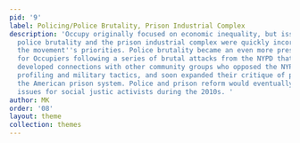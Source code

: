 ```yaml
---
pid: '9'
label: Policing/Police Brutality, Prison Industrial Complex
description: 'Occupy originally focused on economic inequality, but issues surrounding
  police brutality and the prison industrial complex were quickly incorporated into
  the movement''s priorities. Police brutality became an even more pressing issue
  for Occupiers following a series of brutal attacks from the NYPD that fall. Demonstrators
  developed connections with other community groups who opposed the NYPD''s racial
  profiling and military tactics, and soon expanded their critique of policing to
  the American prison system. Police and prison reform would eventually become foundational
  issues for social justic activists during the 2010s. '
author: MK
order: '08'
layout: theme
collection: themes
---
```

